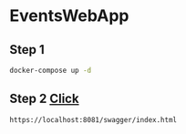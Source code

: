 # EventsWebApp

## Step 1
```bash
docker-compose up -d
```

## Step 2 [Click](https://localhost:8081/swagger/index.html)
```bash
https://localhost:8081/swagger/index.html
```